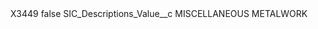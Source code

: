 <?xml version="1.0" encoding="UTF-8"?>
<CustomMetadata xmlns="http://soap.sforce.com/2006/04/metadata" xmlns:xsi="http://www.w3.org/2001/XMLSchema-instance" xmlns:xsd="http://www.w3.org/2001/XMLSchema">
    <label>X3449</label>
    <protected>false</protected>
    <values>
        <field>SIC_Descriptions_Value__c</field>
        <value xsi:type="xsd:string">MISCELLANEOUS METALWORK</value>
    </values>
</CustomMetadata>
